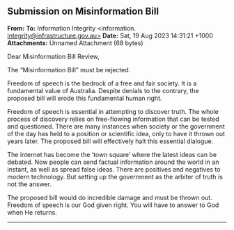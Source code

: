 ## Submission on Misinformation Bill

**From:**
**To:** Information Integrity <information. [integrity@infrastructure.gov.au>](mailto:information._integrity@infrastructure.gov.au)
**Date:** Sat, 19 Aug 2023 14:31:21 +1000
**Attachments:** Unnamed Attachment (68 bytes)

Dear Misinformation Bill Review,

The “Misinformation Bill” must be rejected.

Freedom of speech is the bedrock of a free and fair society. It is a fundamental value of Australia. Despite denials to
the contrary, the proposed bill will erode this fundamental human right.

Freedom of speech is essential in attempting to discover truth. The whole process of discovery relies on free-flowing
information that can be tested and questioned. There are many instances when society or the government of the day
has held to a position or scientific idea, only to have it thrown out years later. The proposed bill will effectively halt this
essential dialogue.

The internet has become the ‘town square’ where the latest ideas can be debated. Now people can send factual
information around the world in an instant, as well as spread false ideas. There are positives and negatives to modern
technology. But setting up the government as the arbiter of truth is not the answer.

The proposed bill would do incredible damage and must be thrown out. Freedom of speech is our God given right.
You will have to answer to God when He returns.


-----

